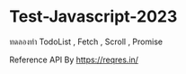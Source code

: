 # Test-Javascript-2023
ทดลองทำ TodoList , Fetch , Scroll , Promise 

Reference API By https://reqres.in/
